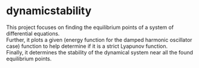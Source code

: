 # dynamicstability

This project focuses on finding the equilibrium points of a system of differential equations.  
Further, it plots a given (energy function for the damped harmonic oscillator case) function to help determine if it is a strict Lyapunov function.  
Finally, it determines the stability of the dynamical system near all the found equilibrium points.
